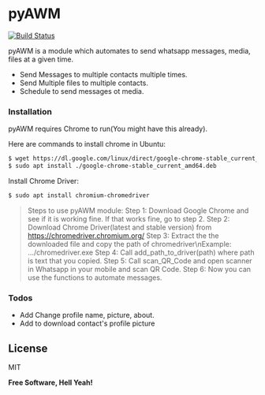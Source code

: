 # pyAWM



[![Build Status](https://travis-ci.org/joemccann/dillinger.svg?branch=master)](https://travis-ci.org/joemccann/dillinger)

pyAWM is a module which automates to send whatsapp messages, media, files at a given time.

  - Send Messages to multiple contacts multiple times.
  - Send Multiple files to multiple contacts.
  - Schedule to send messages ot media.






### Installation

pyAWM requires Chrome to run(You might have this already).

Here are commands to install chrome in Ubuntu:

```sh
$ wget https://dl.google.com/linux/direct/google-chrome-stable_current_amd64.deb
$ sudo apt install ./google-chrome-stable_current_amd64.deb
```
Install Chrome Driver:

```sh
$ sudo apt install chromium-chromedriver
```
>Steps to use pyAWM module:
>Step 1: Download Google Chrome and see if it is working fine. If that works fine, go to step 2.
Step 2: Download Chrome Driver(latest and stable version) from https://chromedriver.chromium.org/
Step 3: Extract the the downloaded file and copy the path of chromedriver\nExample: .../chromedriver.exe 
Step 4: Call add_path_to_driver(path) where path is text that you copied. 
Step 5: Call scan_QR_Code and open scanner in Whatsapp in your mobile and scan QR Code.
Step 6: Now you can use the functions to automate messages. 









### Todos

 - Add Change profile name, picture, about.
 - Add to download contact's profile picture

License
----

MIT


**Free Software, Hell Yeah!**


